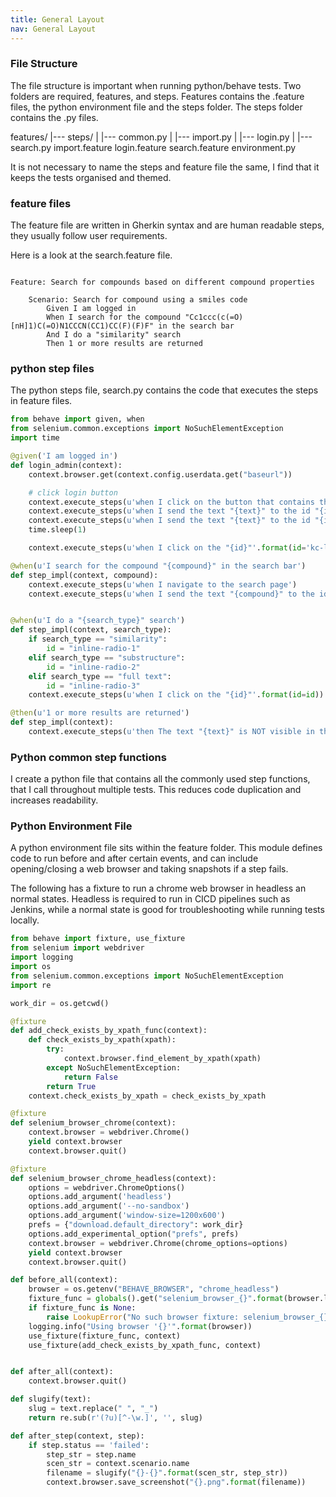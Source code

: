 ```yaml
---
title: General Layout
nav: General Layout
---
```



### File Structure

The file structure is important when running python/behave tests. Two folders are required, features, and steps. Features contains the .feature files, the python environment file and the steps folder. The steps folder contains the .py files.

features/
|--- steps/
|    |--- common.py
|    |--- import.py
|    |--- login.py
|    |--- search.py
import.feature
login.feature
search.feature
environment.py

It is not necessary to name the steps and feature file the same, I find that it keeps the tests organised and themed.


### feature files
The feature file are written in Gherkin syntax and are human readable steps, they usually follow user requirements.


Here is a look at the search.feature file.
```gherkin

Feature: Search for compounds based on different compound properties

    Scenario: Search for compound using a smiles code
        Given I am logged in
        When I search for the compound "Cc1ccc(c(=O)[nH]1)C(=O)N1CCCN(CC1)CC(F)(F)F" in the search bar
        And I do a "similarity" search
        Then 1 or more results are returned

```


### python step files
The python steps file, search.py contains the code that executes the steps in feature files. 


```python
from behave import given, when
from selenium.common.exceptions import NoSuchElementException
import time

@given('I am logged in')
def login_admin(context):
    context.browser.get(context.config.userdata.get("baseurl"))

    # click login button
    context.execute_steps(u'when I click on the button that contains the link_text "{link_text}"'.format(link_text='Sign In'))   
    context.execute_steps(u'when I send the text "{text}" to the id "{id}"'.format(text=context.config.userdata.get("username"), id="username"))
    context.execute_steps(u'when I send the text "{text}" to the id "{id}"'.format(text=context.config.userdata.get("password"), id="password"))
    time.sleep(1)

    context.execute_steps(u'when I click on the "{id}"'.format(id='kc-login'))

@when(u'I search for the compound "{compound}" in the search bar')
def step_impl(context, compound):
    context.execute_steps(u'when I navigate to the search page')
    context.execute_steps(u'when I send the text "{compound}" to the id "{id}"'.format(compound=compound, id="searchInputLabel"))


@when(u'I do a "{search_type}" search')
def step_impl(context, search_type):
    if search_type == "similarity":
        id = "inline-radio-1"
    elif search_type == "substructure":
        id = "inline-radio-2"
    elif search_type == "full text":
        id = "inline-radio-3"
    context.execute_steps(u'when I click on the "{id}"'.format(id=id))

@then(u'1 or more results are returned')
def step_impl(context):
    context.execute_steps(u'then The text "{text}" is NOT visible in the css_selector "{css_selector}"'.format(text="0 Result", css_selector="div.d-flex.justify-content-start.align-items-center.col-md-4"))

```


### Python common step functions
I create a python file that contains all the commonly used step functions, that I call throughout multiple tests. This reduces code duplication and increases readability. 


### Python Environment File
A python environment file sits within the feature folder. This module defines code to run before and after certain events, and can include opening/closing a web browser and taking snapshots if a step fails.

The following has a fixture to run a chrome web browser in headless an normal states. Headless is required to run in CICD pipelines such as Jenkins, while a normal state is good for troubleshooting while running tests locally.

```python
from behave import fixture, use_fixture
from selenium import webdriver
import logging
import os
from selenium.common.exceptions import NoSuchElementException
import re

work_dir = os.getcwd()

@fixture
def add_check_exists_by_xpath_func(context):
    def check_exists_by_xpath(xpath):
        try:
            context.browser.find_element_by_xpath(xpath)
        except NoSuchElementException:
            return False
        return True
    context.check_exists_by_xpath = check_exists_by_xpath

@fixture
def selenium_browser_chrome(context):
    context.browser = webdriver.Chrome()
    yield context.browser
    context.browser.quit()

@fixture
def selenium_browser_chrome_headless(context):
    options = webdriver.ChromeOptions()
    options.add_argument('headless')
    options.add_argument('--no-sandbox')
    options.add_argument('window-size=1200x600')
    prefs = {"download.default_directory": work_dir}
    options.add_experimental_option("prefs", prefs)
    context.browser = webdriver.Chrome(chrome_options=options)
    yield context.browser
    context.browser.quit()

def before_all(context):
    browser = os.getenv("BEHAVE_BROWSER", "chrome_headless")
    fixture_func = globals().get("selenium_browser_{}".format(browser.lower().strip()), None)
    if fixture_func is None:
        raise LookupError("No such browser fixture: selenium_browser_{}".format(browser.lower().strip()))
    logging.info("Using browser '{}'".format(browser))
    use_fixture(fixture_func, context)
    use_fixture(add_check_exists_by_xpath_func, context)


def after_all(context):
    context.browser.quit()

def slugify(text):
    slug = text.replace(" ", "_")
    return re.sub(r'(?u)[^-\w.]', '', slug)

def after_step(context, step):
    if step.status == 'failed':
        step_str = step.name
        scen_str = context.scenario.name
        filename = slugify("{}-{}".format(scen_str, step_str))
        context.browser.save_screenshot("{}.png".format(filename))
```



